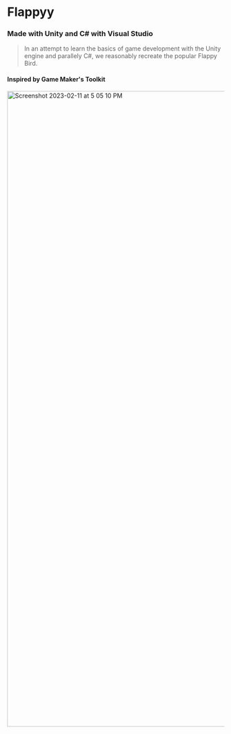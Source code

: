# Flappyy

### Made with Unity and C# with Visual Studio

> In an attempt to learn the basics of game development with the Unity engine and parallely C#, we reasonably recreate the popular Flappy Bird. 

#### Inspired by Game Maker's Toolkit
<img width="1470" alt="Screenshot 2023-02-11 at 5 05 10 PM" src="https://user-images.githubusercontent.com/121153158/218284811-1a2a5588-6bb5-42ff-92d3-b3fb8f229c71.png">
